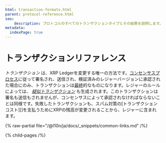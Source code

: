 ```yaml
---
html: transaction-formats.html
parent: protocol-reference.html
seo:
    description: プロトコルのすべてのトランザクションタイプとその結果を説明します。
metadata:
  indexPage: true
---
```

# トランザクションリファレンス

 _トランザクション_ は、XRP Ledgerを変更する唯一の方法です。[コンセンサスプロセス](../../../concepts/consensus-protocol/index.md)に従って署名され、送信され、検証済みのレジャーバージョンに承認された場合にのみ、トランザクションは[最終](../../../concepts/transactions/finality-of-results/index.md)的なものになります。レジャーのルールによっては、 _[疑似トランザクション](pseudo-transaction-types/pseudo-transaction-types.md)_ も生成されます。このトランザクションは署名も送信もされませんが、コンセンサスによって承認されなければならないことは同様です。失敗したトランザクションも、スパム対策の[トランザクションコスト][]を支払うためにXRPの残高が変更されることから、レジャーに含まれます。

{% raw-partial file="/@l10n/ja/docs/_snippets/common-links.md" /%}


{% child-pages /%}
